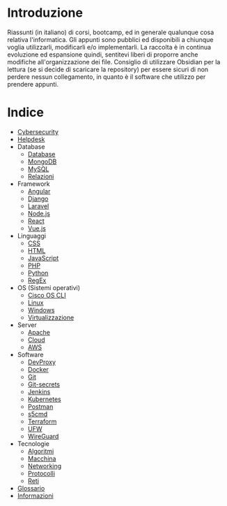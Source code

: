 # Introduzione
Riassunti (in italiano) di corsi, bootcamp, ed in generale qualunque cosa relativa l'informatica. Gli appunti sono pubblici ed disponibili a chiunque voglia utilizzarli, modificarli e/o implementarli.
La raccolta è in continua evoluzione ed espansione quindi, sentitevi liberi di proporre anche modifiche all'organizzazione dei file.
Consiglio di utilizzare Obsidian per la lettura (se si decide di scaricare la repository) per essere sicuri di non perdere nessun collegamento, in quanto è il software che utilizzo per prendere appunti.
# Indice

- [Cybersecurity](./Cybersecurity.md)
- [Helpdesk](Helpdesk.md)
- Database
	- [Database](./Database/Database)
	- [MongoDB](./Database/MongoDB)
	- [MySQL](./Database/MySQL)
	- [Relazioni](./Database/Relazioni)
- Framework
	- [Angular](./Framework/Angular)
	- [Django](./Framework/Django)
	- [Laravel](./Framework/Laravel)
	- [Node.js](./Framework/Node.js)
	- [React](./Framework/React)
	- [Vue.js](./Framework/Vue.js)
- Linguaggi
	- [CSS](./Linguaggi/CSS)
	- [HTML](./Linguaggi/HTML)
	- [JavaScript](./Linguaggi/JavaScript)
	- [PHP](./Linguaggi/Php)
	- [Python](./Linguaggi/Python)
	- [RegEx](./Linguaggi/RegEx)
- OS (Sistemi operativi)
	- [Cisco OS CLI](<./OS/Cisco IOS>)
	- [Linux](./OS/Linux)
	- [Windows](./OS/Windows)
	- [Virtualizzazione](./OS/Virtualizzazione)
- Server
	- [Apache](./Server/Apache)
	- [Cloud](./Server/Cloud)
	- [AWS](./Server/AWS)
- Software
	- [DevProxy](./Software/DevProxy)
	- [Docker](./Software/Docker)
	- [Git](./Software/Git)
	- [Git-secrets](./Software/git-secrets)
	- [Jenkins](./Software/Jenkins)
	- [Kubernetes](./Software/Kubernetes)
	- [Postman](./Software/Postman)
	- [s5cmd](./Software/s5cmd)
	- [Terraform](./Software/Terraform)
	- [UFW](./Software/UFW)
	- [WireGuard](./Software/WireGuard)
- Tecnologie
	- [Algoritmi](./Tecnologie/Algoritmi)
	- [Macchina](./Tecnologie/Macchina)
	- [Networking](./Tecnologie/Networking)
	- [Protocolli](./Tecnologie/Protocolli)
	- [Reti](./Tecnologie/Reti)
- [Glossario](./Glossario.md)
- [Informazioni](./Informazioni.md)
